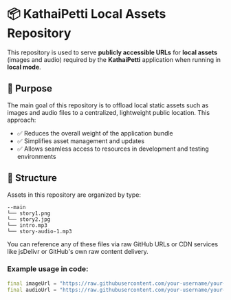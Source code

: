 # 📦 KathaiPetti Local Assets Repository

This repository is used to serve **publicly accessible URLs** for **local assets** (images and audio) required by the **KathaiPetti** application when running in **local mode**.

## 🚀 Purpose

The main goal of this repository is to offload local static assets such as images and audio files to a centralized, lightweight public location. This approach:

- ✅ Reduces the overall weight of the application bundle
- ✅ Simplifies asset management and updates
- ✅ Allows seamless access to resources in development and testing environments

## 📂 Structure

Assets in this repository are organized by type:
```
--main
└── story1.png
└── story2.jpg
└── intro.mp3
└── story-audio-1.mp3
```



You can reference any of these files via raw GitHub URLs or CDN services like jsDelivr or GitHub's own raw content delivery.

### Example usage in code:

```dart
final imageUrl = "https://raw.githubusercontent.com/your-username/your-repo/main/images/story1.png";
final audioUrl = "https://raw.githubusercontent.com/your-username/your-repo/main/audio/story-audio-1.mp3";
```
